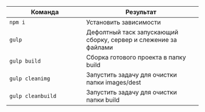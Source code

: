 <table>
  <thead>
    <tr>
      <th>Команда</th>
      <th>Результат</th>
    </tr>
  </thead>
  <tbody>
    <tr>
      <td width="40%"><code>npm i</code></td>
      <td>Установить зависимости</td>
    </tr>
    <tr>
      <td><code>gulp</code></td>
      <td>Дефолтный таск запускающий сборку, сервер и слежение за файлами</td>
    </tr>
    <tr>
      <td><code>gulp build</code></td>
      <td>Сборка готового проекта в папку build</td>
    </tr>
    <tr>
      <td><code>gulp cleanimg</code></td>
      <td>Запустить задачу для очистки папки images/dest</td>
    </tr>
    <tr>
      <td><code>gulp cleanbuild</code></td>
      <td>Запустить задачу для очистки папки build</td>
    </tr>
  </tbody>
</table>
